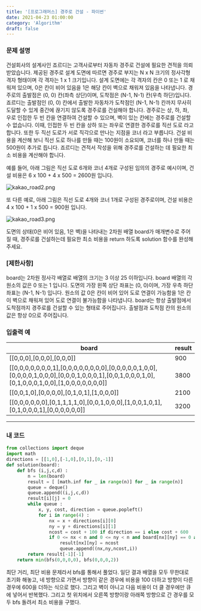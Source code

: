 ```yaml
---
title: '[프로그래머스] 경주로 건설 - 파이썬'
date: 2021-04-23 01:00:00
category: 'Algorithm'
draft: false
---
```


### 문제 설명

건설회사의 설계사인 죠르디는 고객사로부터 자동차 경주로 건설에 필요한 견적을 의뢰받았습니다.
제공된 경주로 설계 도면에 따르면 경주로 부지는 N x N 크기의 정사각형 격자 형태이며 각 격자는 1 x 1 크기입니다.
설계 도면에는 각 격자의 칸은 0 또는 1 로 채워져 있으며, 0은 칸이 비어 있음을 1은 해당 칸이 벽으로 채워져 있음을 나타냅니다.
경주로의 출발점은 (0, 0) 칸(좌측 상단)이며, 도착점은 (N-1, N-1) 칸(우측 하단)입니다. 죠르디는 출발점인 (0, 0) 칸에서 출발한 자동차가 도착점인 (N-1, N-1) 칸까지 무사히 도달할 수 있게 중간에 끊기지 않도록 경주로를 건설해야 합니다.
경주로는 상, 하, 좌, 우로 인접한 두 빈 칸을 연결하여 건설할 수 있으며, 벽이 있는 칸에는 경주로를 건설할 수 없습니다.
이때, 인접한 두 빈 칸을 상하 또는 좌우로 연결한 경주로를 직선 도로 라고 합니다.
또한 두 직선 도로가 서로 직각으로 만나는 지점을 코너 라고 부릅니다.
건설 비용을 계산해 보니 직선 도로 하나를 만들 때는 100원이 소요되며, 코너를 하나 만들 때는 500원이 추가로 듭니다.
죠르디는 견적서 작성을 위해 경주로를 건설하는 데 필요한 최소 비용을 계산해야 합니다.

예를 들어, 아래 그림은 직선 도로 6개와 코너 4개로 구성된 임의의 경주로 예시이며, 건설 비용은 6 x 100 + 4 x 500 = 2600원 입니다.

![kakao_road2.png](https://grepp-programmers.s3.ap-northeast-2.amazonaws.com/files/production/0e0911e8-f88e-44fe-8bdc-6856a56df8e0/kakao_road2.png)

또 다른 예로, 아래 그림은 직선 도로 4개와 코너 1개로 구성된 경주로이며, 건설 비용은 4 x 100 + 1 x 500 = 900원 입니다.

![kakao_road3.png](https://grepp-programmers.s3.ap-northeast-2.amazonaws.com/files/production/3f5d9c5e-d7d9-4248-b111-140a0847e741/kakao_road3.png)

도면의 상태(0은 비어 있음, 1은 벽)을 나타내는 2차원 배열 board가 매개변수로 주어질 때, 경주로를 건설하는데 필요한 최소 비용을 return 하도록 solution 함수를 완성해주세요.

### [제한사항]

board는 2차원 정사각 배열로 배열의 크기는 3 이상 25 이하입니다.
board 배열의 각 원소의 값은 0 또는 1 입니다.
도면의 가장 왼쪽 상단 좌표는 (0, 0)이며, 가장 우측 하단 좌표는 (N-1, N-1) 입니다.
원소의 값 0은 칸이 비어 있어 도로 연결이 가능함을 1은 칸이 벽으로 채워져 있어 도로 연결이 불가능함을 나타냅니다.
board는 항상 출발점에서 도착점까지 경주로를 건설할 수 있는 형태로 주어집니다.
출발점과 도착점 칸의 원소의 값은 항상 0으로 주어집니다.

### 입출력 예

| board                                                                                                                                             | result |
| ------------------------------------------------------------------------------------------------------------------------------------------------- | ------ |
| [[0,0,0],[0,0,0],[0,0,0]]                                                                                                                         | 900    |
| [[0,0,0,0,0,0,0,1],[0,0,0,0,0,0,0,0],[0,0,0,0,0,1,0,0],[0,0,0,0,1,0,0,0],[0,0,0,1,0,0,0,1],[0,0,1,0,0,0,1,0],[0,1,0,0,0,1,0,0],[1,0,0,0,0,0,0,0]] | 3800   |
| [[0,0,1,0],[0,0,0,0],[0,1,0,1],[1,0,0,0]]                                                                                                         | 2100   |
| [[0,0,0,0,0,0],[0,1,1,1,1,0],[0,0,1,0,0,0],[1,0,0,1,0,1],[0,1,0,0,0,1],[0,0,0,0,0,0]]                                                             | 3200   |

---

### 내 코드

```python
from collections import deque
import math
directions = [[1,0],[-1,0],[0,1],[0,-1]]
def solution(board):
    def bfs (i,j,c,d) :
        n = len(board)
        result = [ [math.inf for _ in range(n)] for _ in range(n)]
        queue = deque()
        queue.append((i,j,c,d))
        result[i][j] = 0
        while queue :
            x, y, cost, direction = queue.popleft()
            for i in range(4) :
                nx = x + directions[i][0]
                ny = y + directions[i][1]
                ncost = cost + 100 if direction == i else cost + 600
                if 0 <= nx < n and 0 <= ny < n and board[nx][ny] == 0 and result[nx][ny] > ncost :
                    result[nx][ny] = ncost
                    queue.append((nx,ny,ncost,i))
        return result[-1][-1]
    return min(bfs(0,0,0,0), bfs(0,0,0,2))
```

최단 거리, 최단 비용 문제라서 bfs를 통해서 풀었다. 일단 결과 배열을 모두 무한대로 초기화 해놓고, 네 방향으로 가면서 방향이 같은 경우에 비용을 100 더하고 방향이 다른 경우에 600을 더하는 식으로 했다. 그리고 벽이 아니고 다음 비용이 더 클 경우에만 큐에 넣어서 반복했다. 그리고 첫 위치에서 오른쪽 방향이랑 아래쪽 방향으로 간 경우를 모두 bfs 돌려서 최소 비용을 구했다.

